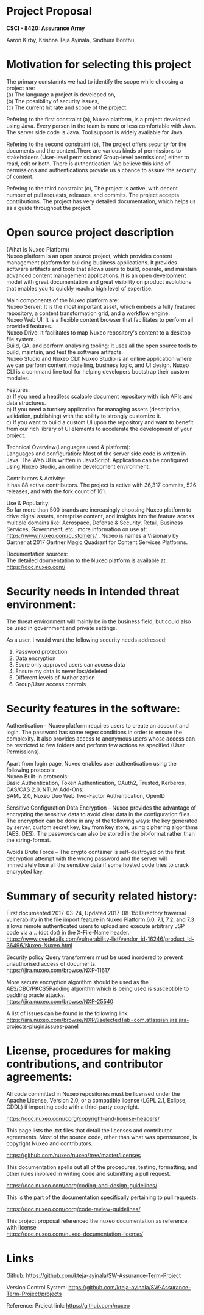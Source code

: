 # Project Proposal
**CSCI - 8420:  Assurance Army**

Aaron Kirby, Krishna Teja Ayinala, Sindhura Bonthu          

# Motivation for selecting this project

The primary constarints we had to identify the scope while choosing a project are: </br>
(a) The language a project is developed on,</br>
(b) The possibility of  security issues,</br>
(c) The current hit rate and scope of the project.

Refering to the first constraint (a), 
Nuxeo platform,  is a project developed using Java. Every person in the team is more or less comfortable with Java. The server side code is Java. Tool support is widely available for Java.

Refering to the second constraint (b),
The project offers security for the documents and the content.There are various kinds of permissions to stakeholders (User-level permissions/ Group-level permissions) either to read, edit or both. There is authentication. We believe this kind of permissions and authentications provide us a chance to assure the security of content.

Refering to the third constraint (c),
The project is active, with decent number of pull requests, releases, and commits. The project accepts contributions. The project has very detailed documentation, which helps us as a guide throughout the project. 

# Open source project description

(What is Nuxeo Platform)</br>
Nuxeo platform is an open source project, which provides content management platform for building business applications. It provides software artifacts and tools that allows users to build, operate, and maintain advanced content management applications. It is an open development model with great documentation and great visibility on product evolutions that enables you to quickly reach a high level of expertise.

Main components of the Nuxeo platform are:</br>
Nuxeo Server: It is the most important asset, which embeds a fully featured repository, a content transformation grid, and a workflow engine.</br> 
Nuxeo Web UI: It is a flexible content browser that facilitates to perform all provided features.</br>
Nuxeo Drive: It facilitates to map Nuxeo repository's content to a desktop file system.</br>
Build, QA, and perform analysing tooling: It uses all the open source tools to build, maintain, and test the software artifacts.</br>
Nuxeo Studio and Nuxeo CLI: Nuxeo Studio is an online application where we can perform content modelling, business logic, and UI design.  Nuxeo CLI is a command line tool for helping developers bootstrap their custom modules.</br>

Features:</br>
a) If you need a headless scalable document repository with rich APIs and data structures.</br>
b) If you need a turnkey application for managing assets (description, validation, publishing) with the ability to strongly customize it.</br>
c) If you want to build a custom UI upon the repository and want to benefit from our rich library of UI elements to accelerate the development of your project.  </br>

Technical Overview(Languages used & platform):</br>
Languages and configuration: Most of the server side code is written in Java.  The Web UI is written in JavaScript. Application can be configured using Nuxeo Studio, an online development environment.

Contributors & Activity: </br>
It has 88 active contributors. The project is active with 36,317 commits, 526 releases, and with the fork count of 161.

Use & Popularity:</br>
So far more than 500 brands are increasingly choosing Nuxeo platform to drive digital assets, enterprise content, and insights into the feature across multiple domains like: Aerospace, Defense & Security, Retail, Business Services, Government, etc.. more information on use at: https://www.nuxeo.com/customers/  .  Nuxeo is names a Visionary by Gartner at 2017 Gartner Magic Quadrant for Content Services Platforms.

Documentation sources: </br>
The detailed doumentation to the Nuxeo platform is available at: https://doc.nuxeo.com/

# Security needs in intended threat environment:

The threat environment will mainly be in the business field, but could also be used in government and private settings.

As a user, I would want the following security needs addressed:

1. Password protection
2. Data encryption
3. Esure only approved users can access data
4. Ensure my data is never lost/deleted
5. Different levels of Authorization
6. Group/User access controls

# Security features in the software:

Authentication - Nuxeo platform requires users to create an account and login. The password has some regex conditions in order to ensure the complexity. It also provides access to anonymous users whose access can be restricted to few folders and perform few actions as specified (User Permissions).</br>

Apart from login page, Nuxeo enables user authentication using the following protocols:</br>
Nuxeo Built-in protocols:</br>
Basic Authentication, Token Authentication, OAuth2, Trusted, Kerberos, CAS/CAS 2.0, NTLM
Add-Ons:</br>
SAML 2.0, Nuxeo Duo Web Two-Factor Authentication, OpenID

Sensitive Configuration Data Encryption – Nuxeo provides the advantage of encrypting the sensitive data to avoid clear data in the configuration files. The encryption can be done in any of the following ways: the key generated by server, custom secret key, key from key store, using ciphering algorithms (AES, DES). The passwords can also be stored in the bit-format rather than the string-format.</br>

Avoids Brute Force – The crypto container is self-destroyed on the first decryption attempt with the wrong password and the server will immediately lose all the sensitive data if some hosted code tries to crack encrypted key.

# Summary of security related history:

First documented 2017-03-24,	Updated 2017-08-15: Directory traversal vulnerability in the file import feature in Nuxeo Platform 6.0, 7.1, 7.2, and 7.3 allows remote authenticated users to upload and execute arbitrary JSP code via a .. (dot dot) in the X-File-Name header.</br>
https://www.cvedetails.com/vulnerability-list/vendor_id-16246/product_id-36496/Nuxeo-Nuxeo.html

Security policy Query transformers must be used inordered to prevent unauthorised access of documents.</br>
https://jira.nuxeo.com/browse/NXP-11617

More secure encryption algorithm should be used as the AES/CBC/PKCS5Padding algorithm which is being used is susceptible to padding oracle attacks.</br>
https://jira.nuxeo.com/browse/NXP-25540<br>

A list of issues can be found in the following link:<br>
https://jira.nuxeo.com/browse/NXP/?selectedTab=com.atlassian.jira.jira-projects-plugin:issues-panel

# License, procedures for making contributions, and contributor agreements:

All code committed in Nuxeo repositories must be licensed under the Apache License, Version 2.0, or a compatible license (LGPL 2.1, Eclipse, CDDL) if importing code with a third-party copyright. 

https://doc.nuxeo.com/corg/copyright-and-license-headers/

This page lists the .txt files that detail the licenses and contributor agreements. Most of the source code, other than what was opensourced, is copyright Nuxeo and contributors.

https://github.com/nuxeo/nuxeo/tree/master/licenses

This documentation spells out all of the procedures, testing, formatting, and other rules involved in writing code and submitting a pull request.

https://doc.nuxeo.com/corg/coding-and-design-guidelines/

This is the part of the documentation specifically pertaining to pull requests.

https://doc.nuxeo.com/corg/code-review-guidelines/

This project proposal referenced the nuxeo documentation as reference, with license</br>
https://doc.nuxeo.com/nuxeo-documentation-license/

# Links

Github:  https://github.com/kteja-ayinala/SW-Assurance-Term-Project

Version Control System: https://github.com/kteja-ayinala/SW-Assurance-Term-Project/projects

Reference: Project link: https://github.com/nuxeo
